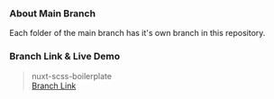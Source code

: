 ### About Main Branch

Each folder of the main branch has it's own branch in this repository. 

### Branch Link & Live Demo

> nuxt-scss-boilerplate <br/>
[Branch Link](https://github.com/Rasaf-Ibrahim/Slider-with-swiper.js/tree/01) <br/>